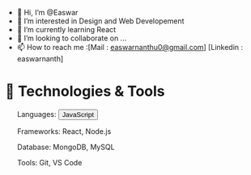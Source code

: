 



- 👋 Hi, I’m @Easwar
- 👀 I’m interested in Design and Web Developement
- 🌱 I’m currently learning React 
- 💞️ I’m looking to collaborate on ...
- 📫 How to reach me :[Mail : easwarnanthu0@gmail.com]  [Linkedin : easwarnanth]


<h1>🔧 Technologies & Tools</h1>

<ul>Languages: <button>JavaScript</button></ul>
<ul>Frameworks: React, Node.js</ul>
<ul>Database: MongoDB, MySQL</ul>
<ul>Tools: Git, VS Code</ul>



<!---
easwarnanth/easwarnanth is a ✨ special ✨ repository because its `README.md` (this file) appears on your GitHub profile.
You can click the Preview link to take a look at your changes.
--->
